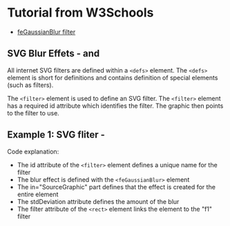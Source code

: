 # Tutorial from W3Schools

* [feGaussianBlur filter](https://www.w3schools.com/graphics/svg_fegaussianblur.asp)




## SVG Blur Effets - <defs> and <filter>

All internet SVG filters are defined within a `<defs>` element. The `<defs>` element is short for definitions and contains definition of special elements (such as filters).

The `<filter>` element is used to define an SVG filter. The `<filter>` element has a required id attribute which identifies the filter. The graphic then points to the filter to use.




## Example 1: SVG fliter - <feGaussianBlur>

Code explanation:

* The id attribute of the `<filter>` element defines a unique name for the filter
* The blur effect is defined with the `<feGaussianBlur>` element
* The in="SourceGraphic" part defines that the effect is created for the entire element
* The stdDeviation attribute defines the amount of the blur
* The filter attribute of the `<rect>` element links the element to the "f1" filter





